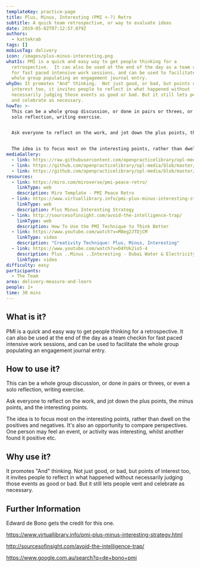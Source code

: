 ```yaml
---
templateKey: practice-page
title: Plus, Minus, Interesting (PMI +-?) Retro
subtitle: A quick team retrospective, or way to evaluate ideas
date: 2019-05-02T07:12:57.079Z
authors:
  - kattekrab
tags: []
mobiusTag: delivery
icon: /images/plus-minus-interesting.png
whatIs: PMI is a quick and easy way to get people thinking for a
  retrospective.  It can also be used at the end of the day as a team checkin
  for fast paced intensive work sessions, and can be used to facilitate the
  whole group populating an engagement journal entry.
whyDo: It promotes "And" thinking.  Not just good, or bad, but points of
  interest too, it invites people to reflect in what happened without
  necessarily judging those events as good or bad. But it still lets people vent
  and celebrate as necessary.
howTo: >-
  This can be a whole group discussion, or done in pairs or threes, or even a
  solo reflection, writing exercise.


  Ask everyone to reflect on the work, and jot down the plus points, the minus points, and the interesting points.


  The idea is to focus most on the interesting points, rather than dwell on the positives and negatives.  It's also an opportunity to compare perspectives.  One person may feel an event, or activity was interesting, whilst another found it positive etc.
mediaGallery:
  - link: https://raw.githubusercontent.com/openpracticelibrary/opl-media/master/PMI-peace-retro.png
  - link: https://github.com/openpracticelibrary/opl-media/blob/master/images/Plus%20Minus%20Interesting.png?raw=true
  - link: https://github.com/openpracticelibrary/opl-media/blob/master/images/PMI2.gif?raw=true
resources:
  - link: https://miro.com/miroverse/pmi-peace-retro/
    linkType: web
    description: Miro Template - PMI Peace Retro
  - link: https://www.virtuallibrary.info/pmi-plus-minus-interesting-strategy.html
    linkType: web
    description: Plus Minus Interesting Strategy
  - link: http://sourcesofinsight.com/avoid-the-intelligence-trap/
    linkType: web
    description: How To Use the PMI Technique to Think Better
  - link: https://www.youtube.com/watch?v=M8eg2JTDjCM
    linkType: video
    description: "Creativity Technique: Plus, Minus, Interesting"
  - link: https://www.youtube.com/watch?v=D4YUk2io5-4
    description: Plus ..Minus ..Interesting - Dubai Water & Electricity Innovation Toolkit
    linkType: video
difficulty: easy
participants:
  - The Team
area: delivery-measure-and-learn
people: 1+
time: 30 mins
---
```

## What is it?

PMI is a quick and easy way to get people thinking for a retrospective. It can also be used at the end of the day as a team checkin for fast paced intensive work sessions, and can be used to facilitate the whole group populating an engagement journal entry.

## How to use it?

This can be a whole group discussion, or done in pairs or threes, or even a solo reflection, writing exercise.

Ask everyone to reflect on the work, and jot down the plus points, the minus points, and the interesting points.

The idea is to focus most on the interesting points, rather than dwell on the positives and negatives. It's also an opportunity to compare perspectives. One person may feel an event, or activity was interesting, whilst another found it positive etc.

## Why use it?

It promotes "And" thinking. Not just good, or bad, but points of interest too, it invites people to reflect in what happened without necessarily judging those events as good or bad. But it still lets people vent and celebrate as necessary.

## Further Information

Edward de Bono gets the credit for this one.

https://www.virtuallibrary.info/pmi-plus-minus-interesting-strategy.html

http://sourcesofinsight.com/avoid-the-intelligence-trap/

https://www.google.com.au/search?q=de+bono+pmi
